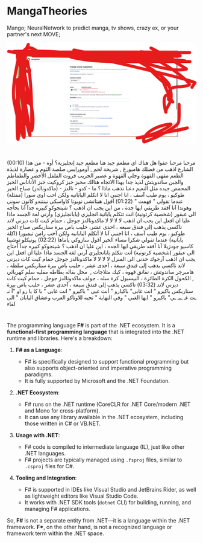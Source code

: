 # MangaTheories
Mango; NeuralNetwork to predict manga, tv shows, crazy ex, or your partner's next MOVE;

![橫死他鄉遇故知](Screenshot-2024-12-29-2024-54.png)
#

(00:10) مرحبا مرحبا عفوا هل هناك اي مطعم جيد هنا مطعم جيد إنجليزية؟ أوه - من هذا الشارع اذهب من فضلك هامبورغ , شريحة لحم  , أومورايس صلصة الثوم و عصارة لذيذة الطعم مقهى القهوة وجلي القهوة و عصير الجريب فروت الفلفل الأخضر والطماطم والجبن ساندويتش لذيذ جدا بهذا الاتجاه هنالك مخبز خبز كروكيت خبز الأناناس الخبز المحمص جيده مثل النعيم دعنا نذهب ماذا ؟ ما - كدو - نالدز - (ماكدونالدز) صباح الخير طوكيو ، يوم طيب آسف ، انا اجنبي انا لا اتكلم اليابانيه ولكن احب اوي سورا (ممثلة) عندما تقولي " فهمت "
(01:22) آقول هيتاتشي تويوتا كاواسكي نينتندو كانون سوني وهوندا آنا آفقد طريقي ايها جدة ، من اين يجب ان اذهب ؟ شينجوكو كبيره جدآ آنا بحاجه الى عبقور (شخصية كرتونية) انت تتكلم يابانية انجليزي (يابانجليزي) وآرني لغة الجسد ماذا عليا ان افعل اين يجب ان اذهب لا لا لا لا ماكدونالدز جوجل ، حمام كيت كات ديزني لاند تاكسي يذهب إلى فندق سبعه ، احدى عشر، حليب باص بيرة ستاربكس صباح الخير طوكيو ، يوم طيب آسف ، انا اجنبي آنا لا آتكلم اليابانيه ولكن آحب رامن تيمبورا (اكلة يابانية) عندما تقولي شكرا  مساء الخير آقول سازوكي ياماها
(02:22) يونيكلو توشيبا كاسيو جودزيلا آنا آفقد طريقي ايها الجده ، اين عليا ان اذهب ؟ شينجوكو كبيره جدآ آحتاج الى عبقور (شخصية كرتونية) انت تتكلم يابانجليزي آرني لغة الجسد ماذا عليا ان افعل اين يجب ان اذهب آرجوك خدني الى المنزل لا لا لا لا ماكدونالدز جوجل حمام كيت كات ديزني لاند تاكسي يذهب إلى فندق سبعة ، آحدى عشر ، حليب باص بيرة ستاربكس سلطه ، هامبرجر ساندوتش ، نقانق قهوة ، كيك مثلاجات ,  محل بقاله بطاطه مقليه سلم كهربائي , الكحول الكرة الطائرة ، البيسبول كرة سله ، جولف ماكدونالدز جوجل ، حمام كيت كات ديزني لاند
(03:32) تاكسي يذهب إلى فندق سبعة ، آحدى عشر ، حليب باص بيرة ستاربكس باكيرو " انت غابي" باكيارو " أنت  غبي " باكيرو " انت غابي " با كا يا رو او "أ نـ ـت غـ ـبـ ـي" باكيرو " ايها الغبي " وفي النهاية  " تحيه للاوتاكو العرب وعشاق اليابان " الى لقاء

#

The programming language **F#** is part of the .NET ecosystem. It is a **functional-first programming language** that is integrated into the .NET runtime and libraries. Here's a breakdown:

1. **F# as a Language**: 
   - F# is specifically designed to support functional programming but also supports object-oriented and imperative programming paradigms.
   - It is fully supported by Microsoft and the .NET Foundation.

2. **.NET Ecosystem**:
   - F# runs on the .NET runtime (CoreCLR for .NET Core/modern .NET and Mono for cross-platform).
   - It can use any library available in the .NET ecosystem, including those written in C# or VB.NET.

3. **Usage with .NET**:
   - F# code is compiled to intermediate language (IL), just like other .NET languages.
   - F# projects are typically managed using `.fsproj` files, similar to `.csproj` files for C#.

4. **Tooling and Integration**:
   - F# is supported in IDEs like Visual Studio and JetBrains Rider, as well as lightweight editors like Visual Studio Code.
   - It works with .NET SDK tools (`dotnet` CLI) for building, running, and managing F# applications.

So, **F#** is not a separate entity from .NET—it is a language within the .NET framework. **F\***, on the other hand, is not a recognized language or framework term within the .NET space.
